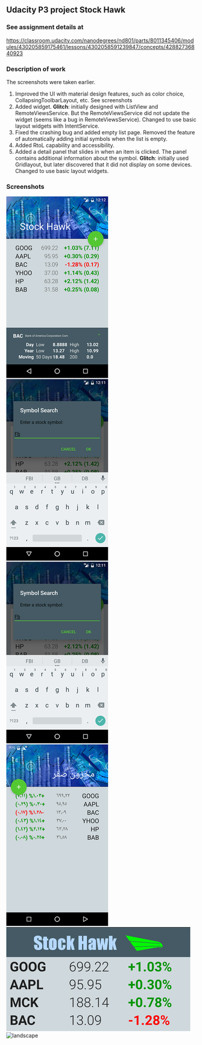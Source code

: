 ## Udacity P3 project Stock Hawk ##

### See assignment details at ###
   https://classroom.udacity.com/nanodegrees/nd801/parts/8011345406/modules/430205859175461/lessons/4302058591239847/concepts/42882736840923

### Description of work ###
The screenshots were taken earlier.
1. Improved the UI with material design features, such as color choice, CollapsingToolbarLayout, etc. See screenshots
1. Added widget. **Glitch**: initially designed with ListView and RemoteViewsService. But the RemoteViewsService did not update the widget (seems like a bug in RemoteViewsService). Changed to use basic layout widgets with IntentService.
1. Fixed the crashing bug and added empty list page. Removed the feature of automatically adding initial symbols when the list is empty.
1. Added RtoL capability and accessibility.
1. Added a detail panel that slides in when an item is clicked. The panel contains additional information about the symbol. **Glitch**: initially used Gridlayout, but later discovered that it did not display on some devices. Changed to use basic layout widgets.      

### Screenshots ###
![withDetail](https://github.com/mingrutar/stockHawk/blob/master/screenShots/prtraint-detail.png?raw=true)
![dialog](https://github.com/mingrutar/stockHawk/blob/master/screenShots/dialog.png?raw=true)
![Portrait](https://github.com/mingrutar/stockHawk/blob/master/screenShots/dialog.png?raw=true)
![RtoL](https://github.com/mingrutar/stockHawk/blob/master/screenShots/RtoL.png?raw=true)
![widget](https://github.com/mingrutar/stockHawk/blob/master/screenShots/widget.png?raw=true)
![landscape]()  
